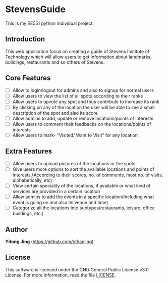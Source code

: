 # StevensGuide

This is my EE551 python individual project.

## Introduction

This web application focus on creating a guide of Stevens Institute of Technology which will allow users to get information about landmarks, buildings, restaurants and so others of Stevens.

## Core Features

* [ ] Allow to login/logout for admins and also to signup for normal users
* [ ] Allow users to view the list of all spots according to their ranks
* [ ] Allow users to upvote any spot and thus contribute to increase its rank
* [ ] By clicking on any of the location the user will be able to see a small description of the spot and also its score
* [ ] Allow admins to add, update or remove locations/points of interests
* [ ] Allow users to comment their feedbacks on the locations/points of interests
* [ ] Allow users to mark- “Visited/ Want to Visit” for any location

## Extra Features

* [ ] Allow users to upload pictures of the locations or the spots
* [ ] Give users more options to sort the available locations and points of interests.(According to their scores, no. of comments, most no. of visits, alphabetically, etc)
* [ ] View certain speciality of the locations, if available or what kind of services are provided in a certain location
* [ ] Allow admins to add the events in a specific location(Including what event is going on and also its venue and time)
* [ ] Categorize all the locations into subtypes(restaurants, leisure, office buildings, etc.)

## Author

**Yitong Jing** 
(https://github.com/ethanjing)

## License
This software is licensed under the GNU General Public License v3.0 License. For more information, read the file [LICENSE](https://github.com/ethanjing/StevensGuide/blob/master/LICENSE).